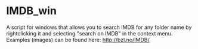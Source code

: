 # IMDB_win
A script for windows that allows you to search IMDB for any folder name by rightclicking it and selecting "search on IMDB" in the context menu.
Examples (images) can be found here: http://bzl.no/IMDB/
